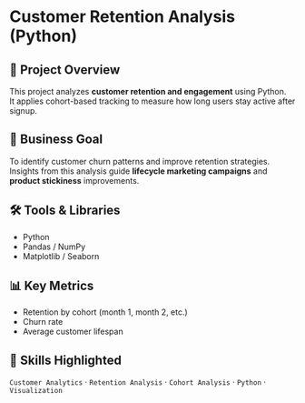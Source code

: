 # Customer Retention Analysis (Python)

## 📌 Project Overview
This project analyzes **customer retention and engagement** using Python.  
It applies cohort-based tracking to measure how long users stay active after signup.

## 🎯 Business Goal
To identify customer churn patterns and improve retention strategies.  
Insights from this analysis guide **lifecycle marketing campaigns** and **product stickiness** improvements.

## 🛠️ Tools & Libraries
- Python
- Pandas / NumPy
- Matplotlib / Seaborn

## 📊 Key Metrics
- Retention by cohort (month 1, month 2, etc.)
- Churn rate
- Average customer lifespan

## 🔗 Skills Highlighted
`Customer Analytics` · `Retention Analysis` · `Cohort Analysis` · `Python` · `Visualization`
